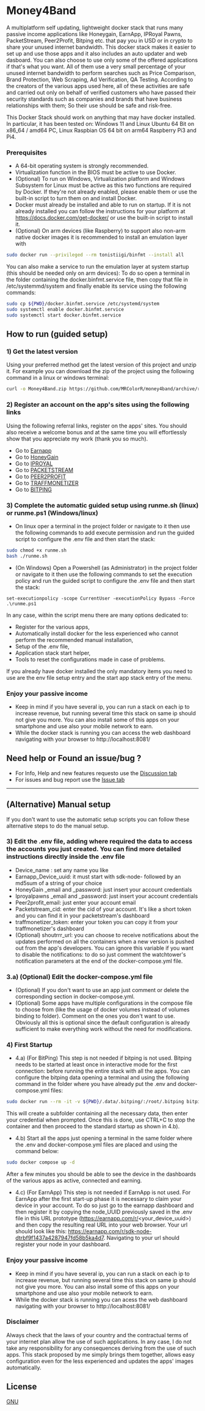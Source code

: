 # Money4Band
A multiplatform self updating, lightweight docker stack that runs many passive income applications like Honeygain, EarnApp, IPRoyal Pawns, PacketStream, Peer2Profit, Bitping etc. that pay you in USD or in crypto to share your unused internet bandwidth. This docker stack makes it easier to set up and use those apps and it also includes an auto updater and web dasboard. You can also choose to use only some of the offered applications if that's what you want. All of them use a very small percentage of your unused internet bandwidth to perform searches such as Price Comparison, Brand Protection, Web Scraping, Ad Verification, QA Testing.  According to the creators of the various apps used here, all of these activities are safe and carried out only on behalf of verified customers who have passed their security standards such as companies and brands that have business relationships with them; So their use should be safe and risk-free.

This Docker Stack should work on anything that may have docker installed. In particular, it has been tested on: Windows 11 and Linux Ubuntu 64 Bit on x86_64 / amd64 PC, Linux Raspbian OS 64 bit on arm64 Raspberry Pi3 and Pi4.


### Prerequisites
- A 64-bit operating system is strongly recommended.
- Virtualization function in the BIOS must be active to use Docker.
- (Optional) To run on Windows, Virtualization platform and Windows Subsystem for Linux must be active as this two functions are required by Docker. If they're not already enabled, please enable them or use the built-in script to turn them on and install Docker.
- Docker must already be installed and able to run on startup. If it is not already installed you can follow the instructions for your platform at https://docs.docker.com/get-docker/ or use the built-in script to install it.
- (Optional) On arm devices (like Raspberry) to support also non-arm native docker images it is recommended to install an emulation layer with 
```bash
sudo docker run --privileged --rm tonistiigi/binfmt --install all
```
You can also make a service to run the emulation layer at system startup (this should be needed only on arm devices): To do so open a terminal in the folder containing the docker.binfmt.service file, then copy that file in /etc/systemmd/system and finally enable its service using the following commands:
```bash
sudo cp ${PWD}/docker.binfmt.service /etc/systemd/system
sudo systemctl enable docker.binfmt.service
sudo systemctl start docker.binfmt.service
```
## How to run (guided setup)
### 1) Get the latest version
Using your preferred method get the latest version of this project and unzip it.
For example you can download the zip of the project using the following command in a linux or windows terminal:
```bash
curl -o Money4Band.zip https://github.com/MRColorR/money4band/archive/refs/heads/main.zip
```
### 2) Register an account on the app's sites using the following links
Using the following referral links, register on the apps' sites. You should also receive a welcome bonus and at the same time you will effortlessly show that you appreciate my work (thank you so much).
- Go to [Earnapp](https://earnapp.com/i/3zulx7k)
- Go to [HoneyGain](https://r.honeygain.me/MINDL15721)
- Go to [IPROYAL](https://pawns.app?r=MiNe)
- Go to [PACKETSTREAM](https://packetstream.io/?psr=3zSD)
- Go to [PEER2PROFIT](https://p2pr.me/165849012262da8d0aa13c8)
- Go to [TRAFFMONETIZER](https://traffmonetizer.com/?aff=366499)
- Go to [BITPING](https://app.bitping.com?r=qm7mIuX3)

### 3) Complete the automatic guided setup using runme.sh (linux) or runme.ps1 (Windows/linux)
* On linux oper a terminal in the project folder or navigate to it then use the following commands to add execute permission and run the guided script to configure the .env file and then start the stack:
```bash
sudo chmod +x runme.sh
bash ./runme.sh
```


* (On Windows) Open a Powershell (as Administrator) in the project folder or navigate to it then use the following commands to set the execution policy and run the guided script to configure the .env file and then start the stack:
```pwsh
set-executionpolicy -scope CurrentUser -executionPolicy Bypass -Force
.\runme.ps1
```

In any case, within the script menu there are many options dedicated to:
- Register for the various apps,
- Automatically install docker for the less experienced who cannot perform the recommended manual installation,
- Setup of the .env file,
- Application stack start helper,
- Tools to reset the configurations made in case of problems.

If you already have docker installed the only mandatory items you need to use are the env file setup entry and the start app stack entry of the menu.
### Enjoy your passive income

- Keep in mind if you have several ip, you can run a stack on each ip to increase revenue, but running several time this stack on same ip should not give you more. You can also install some of this apps on your smartphone and use also your mobile network to earn.  
- While the docker stack is running you can access the web dashboard navigating with your browser to http://localhost:8081/

## Need help or Found an issue/bug ? 
- For Info, Help and new features requesto use the [Discussion tab](https://github.com/MRColorR/money4band/discussions)
- For issues and bug report use the [Issue tab](https://github.com/MRColorR/money4band/issues)

---

## (Alternative) Manual setup

If you don't want to use the automatic setup scripts you can follow these alternative steps to do the manual setup.

### 3) Edit the .env file, adding where required the data to access the accounts you just created. You can find more detailed instructions directly inside the .env file
- Device_name : set any name you like
- Earnapp_Device_uuid: it must start with sdk-node- followed by an md5sum of a string of your choice
- HoneyGain _email and _password: just insert your account credentials
- Iproyalpawns _email and _password: just insert your account credentials
- Peer2profit_email: just enter your account email
- Packetstream_cid: enter the cid of your account. It's like a short token and you can find it in your packetstream's dashboard
- traffmonetizer_token: enter your token you can copy it from your traffmonetizer's dashboard
- (Optional) shoutrrr_url: you can choose to receive notifications about the updates performed on all the containers when a new version is pushed out from the app's developers. You can ignore this variable if you want to disable the notifications: to do so just comment the watchtower's notification parameters at the end of the docker-compose.yml file.

### 3.a) (Optional) Edit the docker-compose.yml file
- (Optional) If you don't want to use an app just comment or delete the corresponding section in docker-compose.yml.
- (Optional) Some apps have multiple configurations in the compose file to choose from (like the usage of docker volumes instead of volumes binding to folder). Comment on the ones you don't want to use. Obviously all this is optional since the default configuration is already sufficient to make everything work without the need for modifications.
### 4) First Startup
- 4.a) (For BitPing) This step is not needed if bitping is not used. Bitping needs to be started at least once in interactive mode for the first connection: before running the entire stack with all the apps. You can configure the bitping data opening a terminal and using the following command in the folder where you have already put the .env and docker-compose.yml files: 
```bash
sudo docker run --rm -it -v ${PWD}/.data/.bitping/:/root/.bitping bitping/bitping-node:latest
```
This will create a subfolder containing all the necessary data, then enter your credential when prompted. 
Once this is done, use CTRL+C to stop the container and then proceed to the standard startup as shown in 4.b).
- 4.b) Start all the apps just opening a terminal in the same folder where the .env and docker-compose.yml files are placed and using the command below:
```bash
sudo docker compose up -d
```
After a few minutes you should be able to see the device in the dashboards of the various apps as active, connected and earning.
- 4.c) (For EarnApp) This step is not needed if EarnApp is not used. For EarnApp after the first start-up phase it is necessary to claim your device in your account. To do so just go to the earnapp dashboard and then register it by copying the node_UUID previously saved in the .env file in this URL prototype (https://earnapp.com/r/<your_device_uuid>) and then copy the resulting real URL into your web browser. Your url should look like this: https://earnapp.com/r/sdk-node-dtrbf9f1437a4287947fd58b5ka4d7. Navigating to your url should register your node in your dashboard. 

### Enjoy your passive income
- Keep in mind if you have several ip, you can run a stack on each ip to increase revenue, but running several time this stack on same ip should not give you more. You can also install some of this apps on your smartphone and use also your mobile network to earn.  
- While the docker stack is running you can acess the web dashboard navigating with your browser to http://localhost:8081/

### Disclaimer
Always check that the laws of your country and the contractual terms of your internet plan allow the use of such applications. In any case, I do not take any responsibility for any consequences deriving from the use of such apps. This stack proposed by me simply brings them together, allows easy configuration even for the less experienced and updates the apps' images automatically. 

## License
[GNU](https://www.gnu.org/licenses/gpl-3.0.html)
